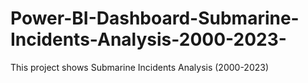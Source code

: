 # Power-BI-Dashboard-Submarine-Incidents-Analysis-2000-2023-
This project shows Submarine Incidents Analysis (2000-2023)

